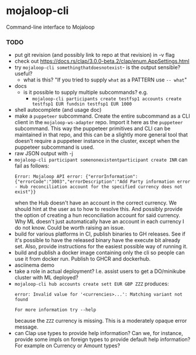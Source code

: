 # mojaloop-cli
Command-line interface to Mojaloop

### TODO
- put git revision (and possibly link to repo at that revision) in -v flag
- check out https://docs.rs/clap/3.0.0-beta.2/clap/enum.AppSettings.html
- try `mojaloop-cli somethingthatdoesnotexist`- is the output sensible? useful?
    - what is this? "If you tried to supply `what` as a PATTERN use `-- what`"
- docs
  - is it possible to supply multiple subcommands? e.g.
    - `mojaloop-cli participants create testfsp1 accounts create testfsp1 EUR fundsin testfsp1 EUR 1000`
- shell autocomplete (and usage doc)
- make a `puppeteer` subcommand. Create the entire subcommand as a CLI client in the
    `mojaloop-ws-adapter` repo. Import it here as the `puppeteer` subcommand. This way the
    puppeteer primitives and CLI can be maintained in that repo, and this can be a slightly more
    general tool that doesn't require a puppeteer instance in the cluster, except when the
    puppeteer subcommand is used.
- raw JSON output with -j
- `mojaloop-cli participant somenonexistentparticipant create INR` can fail as follows:
    ```
    Error: Mojaloop API error: {"errorInformation":{"errorCode":"3003","errorDescription":"Add Party information error - Hub reconciliation account for the specified currency does not exist"}}
    ```
    when the Hub doesn't have an account in the correct currency. We should hint at the user as to
    how to resolve this. And possibly provide the option of creating a hun reconciliation account
    for said currency. Why ML doesn't just automatically have an account in each currency I do not
    know. Could be worth raising an issue.
- build for various platforms in CI, publish binaries to GH releases. See if it's possible to have
    the released binary have the execute bit already set. Also, provide instructions for the
    easiest possible way of running it.
- build and publish a docker image containing only the cli so people can use it from docker run.
    Publish to GHCR and dockerhub.
- asciinema demo
- take a role in actual deployment? I.e. assist users to get a DO/minikube cluster with ML
    deployed?
- `mojaloop-cli hub accounts create sett EUR GBP ZZZ`
    produces:
    ```
    error: Invalid value for '<currencies>...': Matching variant not found

    For more information try --help
    ```
    because the `ZZZ` currency is missing. This is a moderately opaque error message.
- can Clap use types to provide help information? Can we, for instance, provide some impls on
    foreign types to provide default help information? For example on Currency or Amount types?
